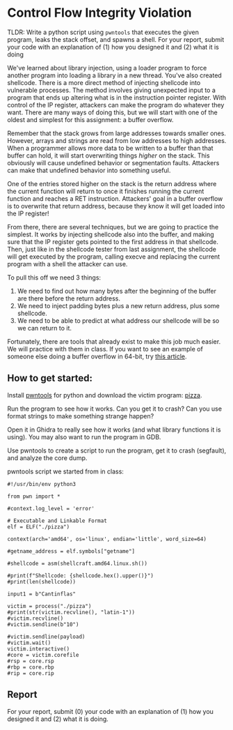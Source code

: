 # Control Flow Integrity Violation

TLDR: Write a python script using `pwntools` that executes the given program, leaks the stack offset, and spawns a shell. For your report, submit your code with an explanation of (1) how you designed it and (2) what it is doing

We've learned about library injection, using a loader program to force another program into loading a library in a new thread. You've also created shellcode. There is a more direct method of injecting shellcode into vulnerable processes. The method involves giving unexpected input to a program that ends up altering what is in the instruction pointer register. With control of the IP register, attackers can make the program do whatever they want. There are many ways of doing this, but we will start with one of the oldest and simplest for this assignment: a buffer overflow.

Remember that the stack grows from large addresses towards smaller ones. However, arrays and strings are read from low addresses to high addresses. When a programmer allows more data to be written to a buffer than that buffer can hold, it will start overwriting things *higher* on the stack. This obviously will cause undefined behavior or segmentation faults. Attackers can make that undefined behavior into something useful.

One of the entries stored higher on the stack is the return address where the current function will return to once it finishes running the current function and reaches a RET instruction. Attackers' goal in a buffer overflow is to overwrite that return address, because they know it will get loaded into the IP register!

From there, there are several techniques, but we are going to practice the simplest. It works by injecting shellcode also into the buffer, and making sure that the IP register gets pointed to the first address in that shellcode. Then, just like in the shellcode tester from last assignment, the shellcode will get executed by the program, calling execve and replacing the current program with a shell the attacker can use.

To pull this off we need 3 things:

1. We need to find out how many bytes after the beginning of the buffer are there before the return address.
2. We need to inject padding bytes plus a new return address, plus some shellcode.
3. We need to be able to predict at what address our shellcode will be so we can return to it.

Fortunately, there are tools that already exist to make this job much easier. We will practice with them in class. If you want to see an example of someone else doing a buffer overflow in 64-bit, try [this article](https://medium.com/@two06/solving-a-simple-buffer-overflow-with-pwntools-575a37e4ddb1).

## How to get started:

Install [pwntools](https://docs.pwntools.com/en/stable/) for python and download the victim program: [pizza](https://github.com/tolvumadur/Reverse-Engineering-Class/blob/main/Spring23/Samples/binaries/pizza).

Run the program to see how it works. Can you get it to crash? Can you use format strings to make something strange happen?

Open it in Ghidra to really see how it works (and what library functions it is using). You may also want to run the program in GDB.

Use pwntools to create a script to run the program, get it to crash (segfault), and analyze the core dump. 

pwntools script we started from in class:

```
#!/usr/bin/env python3

from pwn import *

#context.log_level = 'error'

# Executable and Linkable Format
elf = ELF("./pizza")

context(arch='amd64', os='linux', endian='little', word_size=64)

#getname_address = elf.symbols["getname"]

#shellcode = asm(shellcraft.amd64.linux.sh())

#print(f"Shellcode: {shellcode.hex().upper()}")
#print(len(shellcode))

input1 = b"Cantinflas"

victim = process("./pizza")
#print(str(victim.recvline(), "latin-1"))
#victim.recvline()
#victim.sendline(b"10")

#victim.sendline(payload)
#victim.wait()
victim.interactive()
#core = victim.corefile
#rsp = core.rsp
#rbp = core.rbp
#rip = core.rip
```

## Report

For your report, submit (0) your code with an explanation of (1) how you designed it and (2) what it is doing.